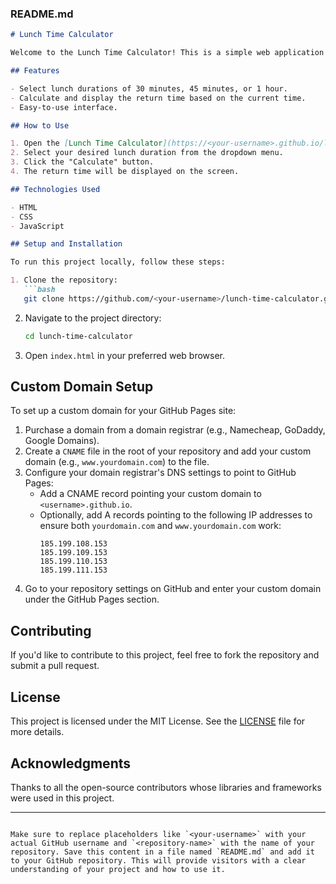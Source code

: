 ### README.md

```markdown
# Lunch Time Calculator

Welcome to the Lunch Time Calculator! This is a simple web application that helps you determine what time you need to be back from lunch based on different lunch durations.

## Features

- Select lunch durations of 30 minutes, 45 minutes, or 1 hour.
- Calculate and display the return time based on the current time.
- Easy-to-use interface.

## How to Use

1. Open the [Lunch Time Calculator](https://<your-username>.github.io/lunch-time-calculator/) in your web browser.
2. Select your desired lunch duration from the dropdown menu.
3. Click the "Calculate" button.
4. The return time will be displayed on the screen.

## Technologies Used

- HTML
- CSS
- JavaScript

## Setup and Installation

To run this project locally, follow these steps:

1. Clone the repository:
   ```bash
   git clone https://github.com/<your-username>/lunch-time-calculator.git
   ```

2. Navigate to the project directory:
   ```bash
   cd lunch-time-calculator
   ```

3. Open `index.html` in your preferred web browser.

## Custom Domain Setup

To set up a custom domain for your GitHub Pages site:

1. Purchase a domain from a domain registrar (e.g., Namecheap, GoDaddy, Google Domains).
2. Create a `CNAME` file in the root of your repository and add your custom domain (e.g., `www.yourdomain.com`) to the file.
3. Configure your domain registrar's DNS settings to point to GitHub Pages:
   - Add a CNAME record pointing your custom domain to `<username>.github.io`.
   - Optionally, add A records pointing to the following IP addresses to ensure both `yourdomain.com` and `www.yourdomain.com` work:
     ```
     185.199.108.153
     185.199.109.153
     185.199.110.153
     185.199.111.153
     ```
4. Go to your repository settings on GitHub and enter your custom domain under the GitHub Pages section.

## Contributing

If you'd like to contribute to this project, feel free to fork the repository and submit a pull request.

## License

This project is licensed under the MIT License. See the [LICENSE](LICENSE) file for more details.

## Acknowledgments

Thanks to all the open-source contributors whose libraries and frameworks were used in this project.

---
```

Make sure to replace placeholders like `<your-username>` with your actual GitHub username and `<repository-name>` with the name of your repository. Save this content in a file named `README.md` and add it to your GitHub repository. This will provide visitors with a clear understanding of your project and how to use it.
